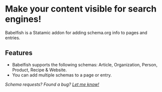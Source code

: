 # Make your content visible for search engines!

Babelfish is a Statamic addon for adding schema.org info to pages and entries.

## Features
* Babelfish supports the following schemas: Article, Organization, Person, Product, Recipe & Website.
* You can add multiple schemas to a page or entry.

_Schema requests? Found a bug? [Let me know!](mailto:wout@woutmager.nl)_
